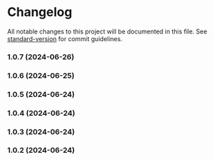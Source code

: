 # Changelog

All notable changes to this project will be documented in this file. See [standard-version](https://github.com/conventional-changelog/standard-version) for commit guidelines.

### 1.0.7 (2024-06-26)

### 1.0.6 (2024-06-25)

### 1.0.5 (2024-06-24)

### 1.0.4 (2024-06-24)

### 1.0.3 (2024-06-24)

### 1.0.2 (2024-06-24)
